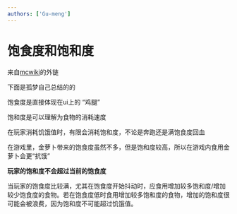 ```yaml
---
authors: ['Gu-meng']
---
```

# 饱食度和饱和度
来自[mcwiki](https://zh.minecraft.wiki/w/%E9%A3%9F%E7%89%A9?variant=zh-cn#%E9%A5%A5%E9%A5%BF%E4%B8%8E%E9%A5%B1%E5%92%8C%E7%9A%84%E5%8C%BA%E5%88%AB)的外链

下面是孤梦自己总结的的

饱食度是直接体现在ui上的 “鸡腿”

饱和度是可以理解为食物的消耗速度

在玩家消耗饥饿值时，有限会消耗饱和度，不论是奔跑还是满饱食度回血

在游戏里，金萝卜带来的饱食度虽然不多，但是饱和度较高，所以在游戏内食用金萝卜会更“抗饿”

**玩家的饱和度不会超过当前的饱食度**

当玩家的饱食度比较满，尤其在饱食度开始抖动时，应食用增加较多饱和度/增加较少饱食度的食物。若在饱食度低时食用增加较多饱和度的食物，增加的饱和度很可能会被浪费，因为饱和度不可能超过饥饿值。